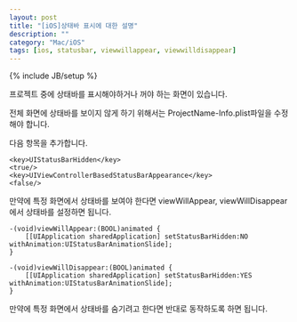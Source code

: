 ```yaml
---
layout: post
title: "[iOS]상태바 표시에 대한 설명"
description: ""
category: "Mac/iOS"
tags: [ios, statusbar, viewwillappear, viewwilldisappear]
---
```

{% include JB/setup %}

프로젝트 중에 상태바를 표시해야하거나 꺼야 하는 화면이 있습니다.

전체 화면에 상태바를 보이지 않게 하기 위해서는 ProjectName-Info.plist파일을 수정해야 합니다.

다음 항목을 추가합니다.

	<key>UIStatusBarHidden</key>
	<true/>
	<key>UIViewControllerBasedStatusBarAppearance</key>
	<false/>

만약에 특정 화면에서 상태바를 보여야 한다면 viewWillAppear, viewWillDisappear에서 상태바를 설정하면 됩니다.

	-(void)viewWillAppear:(BOOL)animated {
	    [[UIApplication sharedApplication] setStatusBarHidden:NO withAnimation:UIStatusBarAnimationSlide];
	}

	-(void)viewWillDisappear:(BOOL)animated {
	    [[UIApplication sharedApplication] setStatusBarHidden:YES withAnimation:UIStatusBarAnimationSlide];
	}

만약에 특정 화면에서 상태바를 숨기려고 한다면 반대로 동작하도록 하면 됩니다.